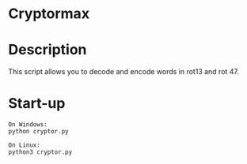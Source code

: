 # Cryptormax

# Description

This script allows you to decode and encode words in rot13 and rot 47.

# Start-up
```commandline
On Windows:
python cryptor.py

On Linux:
python3 cryptor.py
```